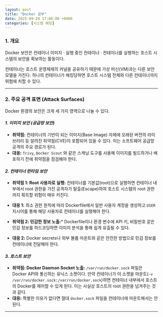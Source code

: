 ```yaml
---
layout: post
title: "Docker 공부"
date: 2025-09-29 17:00:00 +0900
categories: [시스템 해킹]
---
```


### 1. 개요

Docker 보안은 컨테이너 이미지 · 실행 중인 컨테이너 · 컨테이너를 실행하는 호스트 시스템의 보안을 확보하는 활동이다.

컨테이너는 호스트 운영체제의 커널을 공유하기 때문에 가상 머신(VM)과는 다른 보안 모델을 가진다. 하나의 컨테이너가 해킹당하면 호스트 시스템 전체와 다른 컨테이너까지 위험에 처할 수 있다.

---

### 2. 주요 공격 표면 (Attack Surfaces)

Docker 환경의 보안은 크게 세 가지 영역으로 나눌 수 있다.

#### ***1. 이미지 보안 (공급망 보안)***
*   **취약점:** 컨테이너의 기반이 되는 이미지(Base Image) 자체에 오래된 버전의 라이브러리 등 알려진 취약점(CVE)이 포함되어 있을 수 있다. 이는 소프트웨어 공급망 공격의 주요 경로가 된다.
*   **대응:** `Trivy`, `Docker Scout` 와 같은 스캐닝 도구를 사용해 이미지를 빌드하거나 배포하기 전에 취약점을 점검해야 한다.

#### ***2. 컨테이너 런타임 보안***
*   **취약점 1: Root 사용자로 실행:** 컨테이너를 기본값(root)으로 실행하면 컨테이너 내부에서 root 권한을 가진 공격자가 탈출(Escape)하여 호스트 시스템의 root 권한까지 획득할 위험이 매우 커진다.
*   **대응 1:** 최소 권한 원칙에 따라 Dockerfile에서 일반 사용자 계정을 생성하고 `USER` 지시어를 통해 해당 사용자로 컨테이너를 실행해야 한다.

*   **취약점 2: 민감한 정보 노출:*** Dockerfile이나 환경 변수에 API 키, 비밀번호 같은 민감 정보를 하드코딩하면 이미지 분석을 통해 쉽게 유출될 수 있다.
*   **대응 2:** Docker secrets나 외부 볼륨 마운트와 같은 안전한 방법으로 민감 정보를 컨테이너에 전달해야 한다.

#### ***3. 호스트 보안***
*   **취약점: Docker Daemon Socket 노출:** `/var/run/docker.sock` 파일은 Docker API와 통신하는 유닉스 소켓이다. 만약 컨테이너가 이 소켓을 마운트(`-v /var/run/docker.sock:/var/run/docker.sock`)하면 컨테이너 내부에서 호스트의 Docker를 제어할 수 있게 된다. 이는 사실상 호스트의 root 권한을 넘겨주는 것과 같다.
*   **대응:** 특별한 이유가 없다면 절대 `docker.sock` 파일을 컨테이너에 마운트해서는 안 된다.

<hr class="short-rule">